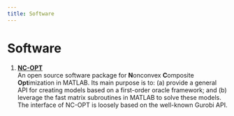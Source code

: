 ```yaml
---
title: Software
---
```


# Software #



1. [**NC-OPT**](https://nc-opt.readthedocs.io/en/latest/index.html)  
An open source software package for **N**onconvex **C**omposite **Opt**imization in MATLAB. Its main purpose is to: (a) provide a general API for creating models based on a first-order oracle framework; and (b) leverage the fast matrix subroutines in MATLAB to solve these models. The interface of NC-OPT is loosely based on the well-known Gurobi API.